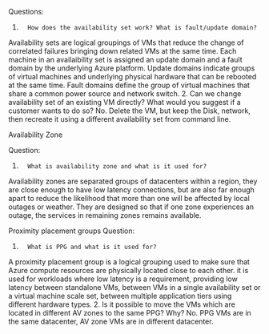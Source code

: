 Questions: 

1.       How does the availability set work? What is fault/update domain? 
Availability sets are logical groupings of VMs that reduce the change of correlated failures bringing down related VMs at the same time. Each machine in an availaibility set is assigned an update domain and a fault domain by the underlying Azure platform. Update domains indicate groups of virtual machines and underlying physical hardware that can be rebooted at the same time. Fault domains define the group of virtual machines that share a common power source and network switch.
2.       Can we change availability set of an existing VM directly? What would you suggest if a customer wants to do so? 
No. Delete the VM, but keep the Disk, network, then recreate it using a different availability set from command line.

Availability Zone
 
Question: 

1.       What is availability zone and what is it used for?
Availability zones are separated groups of datacenters within a region, they are close enough to have low latency connections, but are also far enough apart to reduce the likelihood that more than one will be affected by local outages or weather. They are designed so that if one zone experiences an outage, the services in remaining zones remains available.

Proximity placement groups 
Question: 

1.       What is PPG and what is it used for? 
A proximity placement group is a logical grouping used to make sure that Azure compute resources are physically located close to each other. it is used for workloads where low latency is a requirement, providing low latency between standalone VMs, between VMs in a single availability set or a virtual machine scale set, between multiple application tiers using different hardware types.
2.       Is it possible to move the VMs which are located in different AV zones to the same PPG? Why? 
No. PPG VMs are in the same datacenter, AV zone VMs are in different datacenter.
